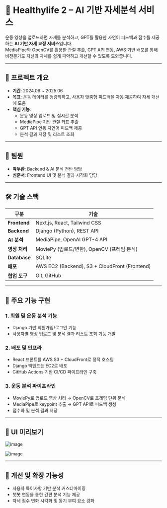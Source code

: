# 🧠 Healthylife 2 – AI 기반 자세분석 서비스

운동 영상을 업로드하면 자세를 분석하고, GPT를 활용한 자연어 피드백과 점수를 제공하는 **AI 기반 자세 교정 서비스**입니다.  
MediaPipe와 OpenCV를 활용한 관절 추출, GPT API 연동, AWS 기반 배포를 통해  
비전문가도 자신의 자세를 쉽게 파악하고 개선할 수 있도록 도와줍니다.

---

## 📌 프로젝트 개요

- **기간**: 2024.06 ~ 2025.06  
- **목표**: 운동 데이터를 정량화하고, 사용자 맞춤형 피드백을 자동 제공하여 자세 개선에 도움  
- **핵심 기능**:
  - 운동 영상 업로드 및 실시간 분석
  - MediaPipe 기반 관절 좌표 추출
  - GPT API 연동 자연어 피드백 제공
  - 분석 결과 저장 및 리스트 조회

---

## 🙌 팀원

- **박두환**: Backend & AI 분석 전반 담당  
- **심준서**: Frontend UI 및 분석 결과 시각화 담당

---

## 🛠 기술 스택

| 구분 | 기술 |
|------|------|
| **Frontend** | Next.js, React, Tailwind CSS |
| **Backend** | Django (Python), REST API |
| **AI 분석** | MediaPipe, OpenAI GPT-4 API |
| **영상 처리** | MoviePy (업로드/변환), OpenCV (프레임 분석) |
| **Database** | SQLite |
| **배포** | AWS EC2 (Backend), S3 + CloudFront (Frontend) |
| **협업 도구** | Git, GitHub |

---

## 🔧 주요 기능 구현

### 1. 회원 및 운동 분석 기능
- Django 기반 회원가입/로그인 기능
- 사용자별 영상 업로드 및 분석 결과 리스트 조회 기능 개발

### 2. 배포 및 인프라
- React 프론트를 AWS S3 + CloudFront로 정적 호스팅  
- Django 백엔드는 EC2로 배포  
- GitHub Actions 기반 CI/CD 파이프라인 구축

### 3. 운동 분석 파이프라인
- MoviePy로 업로드 영상 처리 → OpenCV로 프레임 단위 분석  
- MediaPipe로 keypoint 추출 → GPT API로 피드백 생성  
- 점수화 및 분석 결과 저장

---

## 📸 UI 미리보기

![image](https://github.com/user-attachments/assets/2a30bacf-921d-4cd1-8049-86cb96187329)

![image](https://github.com/user-attachments/assets/77fe5166-db9b-4497-a955-054cd7e86177)


---

## 🔮 개선 및 확장 가능성

- 사용자 특이사항 기반 분석 커스터마이징
- 챗봇 연동을 통한 간편 분석 기능 제공
- 자세 점수 변화 시각화 및 동기 부여 요소 강화




